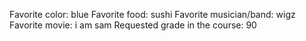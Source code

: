 Favorite color: blue
Favorite food: sushi
Favorite musician/band: wigz
Favorite movie: i am sam
Requested grade in the course: 90
